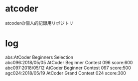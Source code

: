 # atcoder
atcoderの個人的記録用リポジトリ

# log
abs:AtCoder Beginners Selection  
abc096:2018/05/05 AtCoder Beginner Contest 096 score:600  
abc097:2018/05/12 AtCoder Beginner Contest 097 score:500  
agc024:2018/05/19 AtCoder Grand Contest 024 score:300
